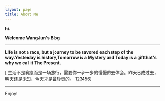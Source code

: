 ```yaml
---
layout: page
title: About Me
---
```


**hi.**

**Welcome WangJun's Blog**

---

**Life is not a race, but a journey to be savored each step of the way.Yesterday is history,Tomorrow is a Mystery and Today is a giftthat's why we call it The Present.**

[ 生活不是赛跑而是一场旅行，需要你一步一步的慢慢的去体会。昨天已成过去，明天还是未知，今天才是最珍贵的。 123456]

---

Enjoy!
